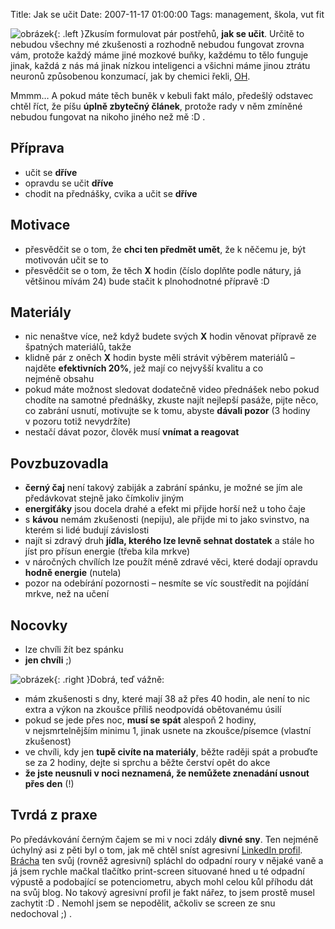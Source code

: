 Title: Jak se učit
Date: 2007-11-17 01:00:00
Tags: management, škola, vut fit

![obrázek](|filename|/images/19.jpg){: .left }Zkusím formulovat pár postřehů, **jak se učit**. Určitě to nebudou všechny mé zkušenosti a rozhodně nebudou fungovat zrovna vám, protože každý máme jiné mozkové buňky, každému to tělo funguje jinak, každá z nás má jinak nízkou inteligenci a všichni máme jinou ztrátu neuronů způsobenou konzumací, jak by chemici řekli, [OH](http://cs.wikipedia.org/wiki/Alkoholy).

Mmmm… A pokud máte těch buněk v kebuli fakt málo, předešlý odstavec chtěl říct, že píšu **úplně zbytečný článek**, protože rady v něm zmíněné nebudou fungovat na nikoho jiného než mě :D .

## Příprava

-   učit se **dříve**
-   opravdu se učit **dříve**
-   chodit na přednášky, cvika a učit se **dříve**

## Motivace

-   přesvědčit se o tom, že **chci ten předmět umět**, že k něčemu je, být motivován učit se to
-   přesvědčit se o tom, že těch **X** hodin (číslo doplňte podle nátury, já většinou mívám 24) bude stačit k plnohodnotné přípravě :D

## Materiály

-   nic nenaštve více, než když budete svých **X** hodin věnovat přípravě ze špatných materiálů, takže
-   klidně pár z oněch **X** hodin byste měli strávit výběrem materiálů – najděte **efektivních 20%**, jež mají co nejvyšší kvalitu a co nejméně obsahu
-   pokud máte možnost sledovat dodatečně video přednášek nebo pokud chodíte na samotné přednášky, zkuste najít nejlepší pasáže, pijte něco, co zabrání usnutí, motivujte se k tomu, abyste **dávali pozor** (3 hodiny v pozoru totiž nevydržíte)
-   nestačí dávat pozor, člověk musí **vnímat a reagovat**

## Povzbuzovadla

-   **černý čaj** není takový zabiják a zabrání spánku, je možné se jím ale předávkovat stejně jako čímkoliv jiným
-   **energiťáky** jsou docela drahé a efekt mi přijde horší než u toho čaje
-   s **kávou** nemám zkušenosti (nepiju), ale přijde mi to jako svinstvo, na kterém si lidé budují závislosti
-   najít si zdravý druh **jídla, kterého lze levně sehnat dostatek** a stále ho jíst pro přísun energie (třeba kila mrkve)
-   v náročných chvílích lze použít méně zdravé věci, které dodají opravdu **hodně energie** (nutela)
-   pozor na odebírání pozornosti – nesmíte se víc soustředit na pojídání mrkve, než na učení

## Nocovky

-   lze chvíli žít bez spánku
-   **jen chvíli** ;)

![obrázek](|filename|/images/20.jpg){: .right }Dobrá, teď vážně:

-   mám zkušenosti s dny, které mají 38 až přes 40 hodin, ale není to nic extra a výkon na zkoušce příliš neodpovídá obětovanému úsilí
-   pokud se jede přes noc, **musí se spát** alespoň 2 hodiny, v nejsmrtelnějším minimu 1, jinak usnete na zkoušce/písemce (vlastní zkušenost)
-   ve chvíli, kdy jen **tupě civíte na materiály**, běžte raději spát a probuďte se za 2 hodiny, dejte si sprchu a běžte čerství opět do akce
-   **že jste neusnuli v noci neznamená, že nemůžete znenadání usnout přes den** (!)

## Tvrdá z praxe

Po předávkování černým čajem se mi v noci zdály **divné sny**. Ten nejméně úchylný asi z pěti byl o tom, jak mě chtěl sníst agresivní [LinkedIn profil](http://www.linkedin.com/in/littlemaple). [Brácha](http://jentak.javorkovi.cz/) ten svůj (rovněž agresivní) spláchl do odpadní roury v nějaké vaně a já jsem rychle mačkal tlačítko print-screen situované hned u té odpadní výpustě a podobající se potenciometru, abych mohl celou kůl příhodu dát na svůj blog. No takový agresivní profil je fakt nářez, to jsem prostě musel zachytit :D . Nemohl jsem se nepodělit, ačkoliv se screen ze snu nedochoval ;) .
